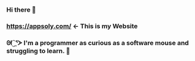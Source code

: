 ### Hi there 👋
### https://appsoly.com/ <- This is my Website
### ᘛ⁐̤ᕐᐷ       I'm a programmer as curious as a software mouse and struggling to learn. 🔭
<!--
**hhbadak/hhbadak** is a ✨ _special_ ✨ repository because its `README.md` (this file) appears on your GitHub profile.

Here are some ideas to get you started:

- 🔭 I’m currently working on ...
- 🌱 I’m currently learning ...
- 👯 I’m looking to collaborate on ...
- 🤔 I’m looking for help with ...
- 💬 Ask me about ...
- 📫 How to reach me: ...
- 😄 Pronouns: ...
- ⚡ Fun fact: ...
-->
